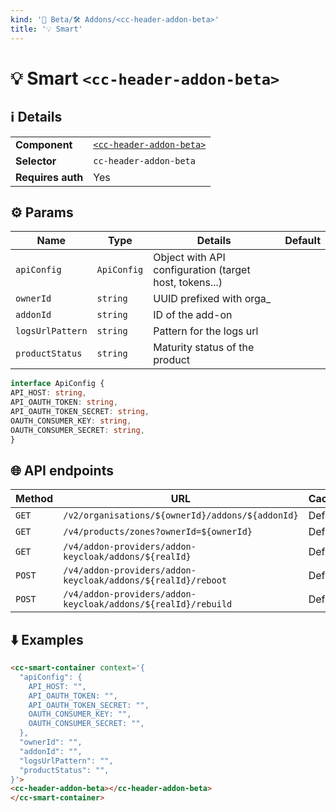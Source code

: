 ```yaml
---
kind: '🚧 Beta/🛠 Addons/<cc-header-addon-beta>'
title: '💡 Smart'
---
```

# 💡 Smart `<cc-header-addon-beta>`

## ℹ️ Details

<table>
<tr><td><strong>Component    </strong> <td><a href="🚧-beta-🛠-addons-cc-header-addon-beta--default-story"><code>&lt;cc-header-addon-beta&gt;</code></a>
<tr><td><strong>Selector     </strong> <td><code>cc-header-addon-beta</code>
<tr><td><strong>Requires auth</strong> <td>Yes
</table>

## ⚙️ Params

| Name             | Type        | Details                                                | Default |
|------------------|-------------|--------------------------------------------------------|---------|
| `apiConfig`      | `ApiConfig` | Object with API configuration (target host, tokens...) |         |
| `ownerId`        | `string`    | UUID prefixed with orga_                               |         |
| `addonId`        | `string`    | ID of the add-on                                       |         |
| `logsUrlPattern` | `string`    | Pattern for the logs url                               |         |
| `productStatus`  | `string`    | Maturity status of the product                         |         |


  ```ts
interface ApiConfig {
  API_HOST: string,
  API_OAUTH_TOKEN: string,
  API_OAUTH_TOKEN_SECRET: string,
  OAUTH_CONSUMER_KEY: string,
  OAUTH_CONSUMER_SECRET: string,
}
```

## 🌐 API endpoints

| Method   | URL                                                                   | Cache?  |
|----------|-----------------------------------------------------------------------|---------|
| `GET`    | `/v2/organisations/${ownerId}/addons/${addonId}`                      | Default |
| `GET`    | `/v4/products/zones?ownerId=${ownerId}`                               | Default |
| `GET`    | `/v4/addon-providers/addon-keycloak/addons/${realId}`          | Default |
| `POST`   | `/v4/addon-providers/addon-keycloak/addons/${realId}/reboot` | Default |
| `POST`   | `/v4/addon-providers/addon-keycloak/addons/${realId}/rebuild` | Default |


## ⬇️️ Examples

  ```html
<cc-smart-container context='{
    "apiConfig": {
      API_HOST: "",
      API_OAUTH_TOKEN: "",
      API_OAUTH_TOKEN_SECRET: "",
      OAUTH_CONSUMER_KEY: "",
      OAUTH_CONSUMER_SECRET: "",
    },
    "ownerId": "",
    "addonId": "",
    "logsUrlPattern": "",
    "productStatus": "",
}'>
  <cc-header-addon-beta></cc-header-addon-beta>
</cc-smart-container>
```
